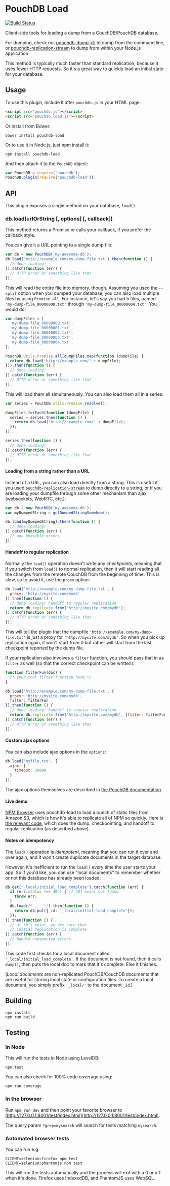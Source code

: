 PouchDB Load
=====

[![Build Status](https://travis-ci.org/nolanlawson/pouchdb-load.svg)](https://travis-ci.org/nolanlawson/pouchdb-load)

Client-side tools for loading a dump from a CouchDB/PouchDB database.

For dumping, check out [pouchdb-dump-cli](https://github.com/nolanlawson/pouchdb-dump-cli) to dump from the command line, or [pouchdb-replication-stream](https://github.com/nolanlawson/pouchdb-replication-stream) to dump from within your Node.js application.

This method is typically much faster than standard replication, because it uses fewer HTTP requests. So it's a great way to quickly load an initial state for your database. 

Usage
--------

To use this plugin, include it after `pouchdb.js` in your HTML page:

```html
<script src="pouchdb.js"></script>
<script src="pouchdb.load.js"></script>
```

Or install from Bower:

```
bower install pouchdb-load
```

Or to use it in Node.js, just npm install it:

```
npm install pouchdb-load
```

And then attach it to the `PouchDB` object:

```js
var PouchDB = require('pouchdb');
PouchDB.plugin(require('pouchdb-load'));
```

API
----------

This plugin exposes a single method on your database, `load()`:

### db.load(urlOrString [, options] [, callback])

This method returns a Promise or calls your callback, if you prefer the callback style.

You can give it a URL pointing to a single dump file:

```js
var db = new PouchDB('my-awesome-db');
db.load('http://example.com/my-dump-file.txt').then(function () {
  // done loading!
}).catch(function (err) {
  // HTTP error or something like that
});
```

This will read the entire file into memory, though. Assuming you used the `--split` option when you dumped your database, you can also load multiple files by using `Promise.all`. For instance, let's say you had 5 files, named 
`'my-dump-file_00000000.txt'` through `'my-dump-file_00000004.txt'`. You would do:

```js
var dumpFiles = [
  'my-dump-file_00000000.txt',
  'my-dump-file_00000001.txt',
  'my-dump-file_00000002.txt',
  'my-dump-file_00000003.txt',
  'my-dump-file_00000004.txt',
];

PouchDB.utils.Promise.all(dumpFiles.map(function (dumpFile) {
  return db.load('http://example.com/' + dumpFile);
})).then(function () {
  // done loading!
}).catch(function (err) {
  // HTTP error or something like that
});
```

This will load them all simultaneously. You can also load them all in a series:

```js
var series = PouchDB.utils.Promise.resolve();

dumpFiles.forEach(function (dumpFile) {
  series = series.then(function () {
    return db.load('http://example.com/' + dumpFile);
  });
});

series.then(function () {
  // done loading!
}).catch(function (err) {
  // HTTP error or something like that
});
```

#### Loading from a string rather than a URL

Instead of a URL, you can also load directly from a string. This is useful if you used [`pouchdb-replication-stream`](https://github.com/nolanlawson/pouchdb-replication-stream) to dump directly to a string, or if you are loading your dumpfile through some other mechanism than ajax (websockets, WebRTC, etc.):

```js
var db = new PouchDB('my-awesome-db');
var myDumpedString = getDumpedStringSomehow();

db.load(myDumpedString).then(function () {
  // done loading!
}).catch(function (err) {
  // any possible errors
});
```

#### Handoff to regular replication

Normally the `load()` operation doesn't write any *checkpoints*, meaning that if you switch from `load()` to normal replication, then it will start reading all the changes from the remote CouchDB from the beginning of time. This is slow, so to avoid it, use the `proxy` option:

```js
db.load('http://example.com/my-dump-file.txt', {
  proxy: 'http://mysite.com/mydb'
}).then(function () {
  // done loading! handoff to regular replication
  return db.replicate.from('http://mysite.com/mydb');
}).catch(function (err) {
  // HTTP error or something like that
});
```

This will tell the plugin that the dumpfile `'http://example.com/my-dump-file.txt'` is just a proxy for `'http://mysite.com/mydb'`. So when you pick up replication again, it won't start from 0 but rather will start from the last checkpoint reported by the dump file.

If your replication also involves a `filter` function, you should pass that in as `filter` as well (so that the correct checkpoint can be written):

```js
function filterFun(doc) {
  /* your cool filter function here */ 
}

db.load('http://example.com/my-dump-file.txt', {
  proxy: 'http://mysite.com/mydb',
  filter: filterFun
}).then(function () {
  // done loading! handoff to regular replication
  return db.replicate.from('http://mysite.com/mydb', {filter: filterFun});
}).catch(function (err) {
  // HTTP error or something like that
});
```

#### Custom ajax options

You can also include ajax options in the `options`:

```js
db.load('myfile.txt', {
  ajax: {
    timeout: 30000
  }
});
```

The ajax options themselves are described in [the PouchDB documentation](http://pouchdb.com/api.html#create_database).

#### Live demo

[NPM Browser](http://npm-browser.com) uses pouchdb-load to load a bunch of static files from Amazon S3, which is how it's able to replicate all of NPM so quickly. Here is [the relevant code](https://github.com/pouchdb/npm-browser/blob/c16ada690be45df0af80336aedd69f308d3f105b/scripts/services/pouch-service.js#L72-L108), which does the dump, checkpointing, and handoff to regular replication (as described above).

#### Notes on idempotency

The `load()` operation is *idempotent*, meaning that you can run it over and over again, and it won't create duplicate documents in the target database.

However, it's inefficient to run the `load()` every time the user starts your app. So if you'd like, you can use "local documents" to remember whether or not this database has already been loaded:

```js
db.get('_local/initial_load_complete').catch(function (err) {
  if (err.status !== 404) { // 404 means not found
    throw err;
  }
  db.load(/* ... */).then(function () {
    return db.put({_id: '_local/initial_load_complete'});
  });
}).then(function () {
  // at this point, we are sure that 
  // initial replication is complete
}).catch(function (err) {
  // handle unexpected errors
});
```

This code first checks for a local document called `'_local/initial_load_complete'`. If the document is not found, then it calls `dump()`, then puts the local doc to mark that it's complete. Else it finishes.

(*Local documents* are non-replicated PouchDB/CouchDB documents that are useful for storing local state or configuration files. To create a local document, you simply prefix `'_local/'` to the document `_id`.)

Building
----
    npm install
    npm run build

Testing
----

### In Node

This will run the tests in Node using LevelDB:

    npm test
    
You can also check for 100% code coverage using:

    npm run coverage


### In the browser

Run `npm run dev` and then point your favorite browser to [http://127.0.0.1:8001/test/index.html](http://127.0.0.1:8001/test/index.html).

The query param `?grep=mysearch` will search for tests matching `mysearch`.

### Automated browser tests

You can run e.g.

    CLIENT=selenium:firefox npm test
    CLIENT=selenium:phantomjs npm test

This will run the tests automatically and the process will exit with a 0 or a 1 when it's done. Firefox uses IndexedDB, and PhantomJS uses WebSQL.

